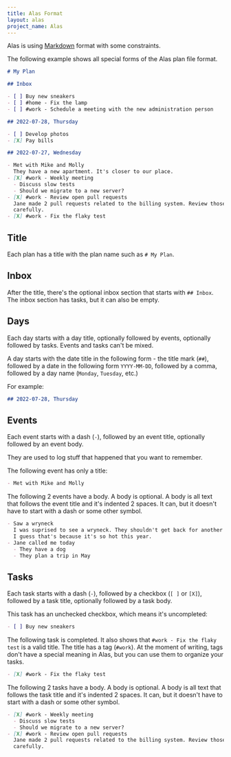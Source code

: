 ```yaml
---
title: Alas Format
layout: alas
project_name: Alas
---
```


Alas is using [Markdown](https://en.wikipedia.org/wiki/Markdown) format with
some constraints.

The following example shows all special forms of the Alas plan file format.

```markdown
# My Plan

## Inbox

- [ ] Buy new sneakers
- [ ] #home - Fix the lamp
- [ ] #work - Schedule a meeting with the new administration person

## 2022-07-28, Thursday

- [ ] Develop photos
- [X] Pay bills

## 2022-07-27, Wednesday

- Met with Mike and Molly
  They have a new apartment. It's closer to our place.
- [X] #work - Weekly meeting
  - Discuss slow tests
  - Should we migrate to a new server?
- [X] #work - Review open pull requests
  Jane made 2 pull requests related to the billing system. Review those
  carefully.
- [X] #work - Fix the flaky test
```

## Title

Each plan has a title with the plan name such as `# My Plan`.

## Inbox

After the title, there's the optional inbox section that starts with `## Inbox`.
The inbox section has tasks, but it can also be empty.

## Days

Each day starts with a day title, optionally followed by events, optionally
followed by tasks. Events and tasks can't be mixed.

A day starts with the date title in the following form - the title mark (`##`),
followed by a date in the following form `YYYY-MM-DD`, followed by a comma,
followed by a day name (`Monday`, `Tuesday`, etc.)

For example:

```markdown
## 2022-07-28, Thursday
```

## Events

Each event starts with a dash (`-`), followed by an event title, optionally
followed by an event body.

They are used to log stuff that happened that you want to remember.

The following event has only a title:

```markdown
- Met with Mike and Molly
```

The following 2 events have a body. A body is optional. A body is all text that
follows the event title and it's indented 2 spaces. It can, but it doesn't have
to start with a dash or some other symbol.

```markdown
- Saw a wryneck
  I was suprised to see a wryneck. They shouldn't get back for another month.
  I guess that's because it's so hot this year.
- Jane called me today
  - They have a dog
  - They plan a trip in May
```

## Tasks

Each task starts with a dash (`-`), followed by a checkbox (`[ ]` or `[X]`),
followed by a task title, optionally followed by a task body.

This task has an unchecked checkbox, which means it's uncompleted:

```markdown
- [ ] Buy new sneakers
```

The following task is completed. It also shows that `#work - Fix the flaky test`
is a valid title. The title has a tag (`#work`). At the moment of writing,
tags don't have a special meaning in Alas, but you can use them to organize
your tasks.

```markdown
- [X] #work - Fix the flaky test
```

The following 2 tasks have a body. A body is optional. A body is all text that
follows the task title and it's indented 2 spaces. It can, but it doesn't have
to start with a dash or some other symbol.

```markdown
- [X] #work - Weekly meeting
  - Discuss slow tests
  - Should we migrate to a new server?
- [X] #work - Review open pull requests
  Jane made 2 pull requests related to the billing system. Review those
  carefully.
```
